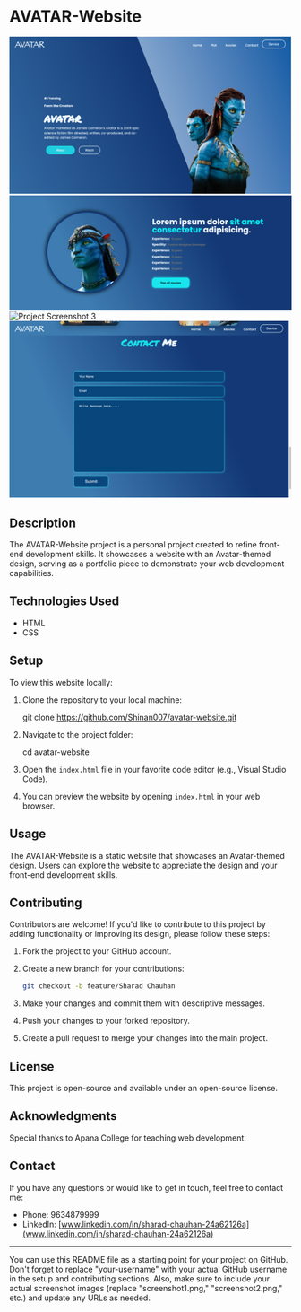 # AVATAR-Website

![Project Screenshot 1](assets/screenshot1.png)
![Project Screenshot 2](assets/screenshot2.png)
![Project Screenshot 3](assets/screenshot3.png)
![Project Screenshot 4](assets/screenshot4.png)

## Description

The AVATAR-Website project is a personal project created to refine front-end development skills. It showcases a website with an Avatar-themed design, serving as a portfolio piece to demonstrate your web development capabilities.

## Technologies Used

- HTML
- CSS

## Setup

To view this website locally:

1. Clone the repository to your local machine:

   git clone https://github.com/Shinan007/avatar-website.git

2. Navigate to the project folder:

   cd avatar-website

3. Open the `index.html` file in your favorite code editor (e.g., Visual Studio Code).

4. You can preview the website by opening `index.html` in your web browser.

## Usage

The AVATAR-Website is a static website that showcases an Avatar-themed design. Users can explore the website to appreciate the design and your front-end development skills.

## Contributing

Contributors are welcome! If you'd like to contribute to this project by adding functionality or improving its design, please follow these steps:

1. Fork the project to your GitHub account.
2. Create a new branch for your contributions:

   ```bash
   git checkout -b feature/Sharad Chauhan
   ```

3. Make your changes and commit them with descriptive messages.
4. Push your changes to your forked repository.
5. Create a pull request to merge your changes into the main project.

## License

This project is open-source and available under an open-source license.

## Acknowledgments

Special thanks to Apana College for teaching web development.

## Contact

If you have any questions or would like to get in touch, feel free to contact me:

- Phone: 9634879999
- LinkedIn: [www.linkedin.com/in/sharad-chauhan-24a62126a](www.linkedin.com/in/sharad-chauhan-24a62126a)

---

You can use this README file as a starting point for your project on GitHub. Don't forget to replace "your-username" with your actual GitHub username in the setup and contributing sections. Also, make sure to include your actual screenshot images (replace "screenshot1.png," "screenshot2.png," etc.) and update any URLs as needed.
